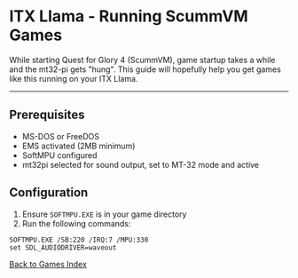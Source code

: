 # ITX Llama - Running ScummVM Games

While starting Quest for Glory 4 (ScummVM), game startup takes a while and the mt32-pi gets "hung". 
This guide will hopefully help you get games like this running on your ITX Llama.

---

## Prerequisites

* MS-DOS or FreeDOS
* EMS activated (2MB minimum)
* SoftMPU configured
* mt32pi selected for sound output, set to MT-32 mode and active

## Configuration

1. Ensure `SOFTMPU.EXE` is in your game directory
1. Run the following commands:
```
SOFTMPU.EXE /SB:220 /IRQ:7 /MPU:330
set SDL_AUDIODRIVER=waveout
```

[Back to Games Index](index.md)